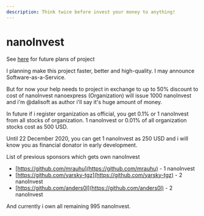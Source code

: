 ```yaml
---
description: Think twice before invest your money to anything!
---
```


# nanoInvest

See [here](https://t.me/nanoexpress/21) for future plans of project

I planning make this project faster, better and high-quality. I may announce Software-as-a-Service. 

But for now your help needs to project in exchange to up to 50% discount to cost of nanoInvest nanoexpress \(Organization\) will issue 1000 nanoInvest and i'm @dalisoft as author i'll say it's huge amount of money.

In future if i register organization as official, you get 0.1% or 1 nanoInvest from all stocks of organization. 1 nanoInvest or 0.01% of all organization stocks cost as 500 USD.

Until 22 December 2020, you can get 1 nanoInvest as 250 USD and i will know you as financial donator in early development.

List of previous sponsors which gets own nanoInvest

* [https://github.com/mrauhu](https://github.com/mrauhu) - 1 nanoInvest
* [https://github.com/yarsky-tgz](https://github.com/yarsky-tgz) - 2 nanoInvest
* [https://github.com/anders0l](https://github.com/anders0l) - 2 nanoInvest

And currently i own all remaining 995 nanoInvest.

